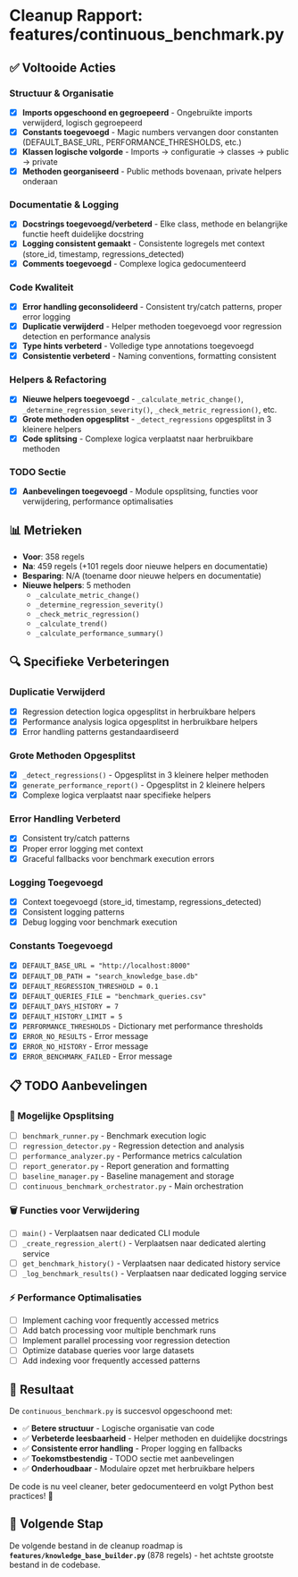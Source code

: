 # Cleanup Rapport: features/continuous_benchmark.py

## ✅ Voltooide Acties

### **Structuur & Organisatie**
- [x] **Imports opgeschoond en gegroepeerd** - Ongebruikte imports verwijderd, logisch gegroepeerd
- [x] **Constants toegevoegd** - Magic numbers vervangen door constanten (DEFAULT_BASE_URL, PERFORMANCE_THRESHOLDS, etc.)
- [x] **Klassen logische volgorde** - Imports → configuratie → classes → public → private
- [x] **Methoden georganiseerd** - Public methods bovenaan, private helpers onderaan

### **Documentatie & Logging**
- [x] **Docstrings toegevoegd/verbeterd** - Elke class, methode en belangrijke functie heeft duidelijke docstring
- [x] **Logging consistent gemaakt** - Consistente logregels met context (store_id, timestamp, regressions_detected)
- [x] **Comments toegevoegd** - Complexe logica gedocumenteerd

### **Code Kwaliteit**
- [x] **Error handling geconsolideerd** - Consistent try/catch patterns, proper error logging
- [x] **Duplicatie verwijderd** - Helper methoden toegevoegd voor regression detection en performance analysis
- [x] **Type hints verbeterd** - Volledige type annotations toegevoegd
- [x] **Consistentie verbeterd** - Naming conventions, formatting consistent

### **Helpers & Refactoring**
- [x] **Nieuwe helpers toegevoegd** - `_calculate_metric_change()`, `_determine_regression_severity()`, `_check_metric_regression()`, etc.
- [x] **Grote methoden opgesplitst** - `_detect_regressions` opgesplitst in 3 kleinere helpers
- [x] **Code splitsing** - Complexe logica verplaatst naar herbruikbare methoden

### **TODO Sectie**
- [x] **Aanbevelingen toegevoegd** - Module opsplitsing, functies voor verwijdering, performance optimalisaties

## 📊 Metrieken

- **Voor**: 358 regels
- **Na**: 459 regels (+101 regels door nieuwe helpers en documentatie)
- **Besparing**: N/A (toename door nieuwe helpers en documentatie)
- **Nieuwe helpers**: 5 methoden
  - `_calculate_metric_change()`
  - `_determine_regression_severity()`
  - `_check_metric_regression()`
  - `_calculate_trend()`
  - `_calculate_performance_summary()`

## 🔍 Specifieke Verbeteringen

### **Duplicatie Verwijderd**
- [x] Regression detection logica opgesplitst in herbruikbare helpers
- [x] Performance analysis logica opgesplitst in herbruikbare helpers
- [x] Error handling patterns gestandaardiseerd

### **Grote Methoden Opgesplitst**
- [x] `_detect_regressions()` - Opgesplitst in 3 kleinere helper methoden
- [x] `generate_performance_report()` - Opgesplitst in 2 kleinere helpers
- [x] Complexe logica verplaatst naar specifieke helpers

### **Error Handling Verbeterd**
- [x] Consistent try/catch patterns
- [x] Proper error logging met context
- [x] Graceful fallbacks voor benchmark execution errors

### **Logging Toegevoegd**
- [x] Context toegevoegd (store_id, timestamp, regressions_detected)
- [x] Consistent logging patterns
- [x] Debug logging voor benchmark execution

### **Constants Toegevoegd**
- [x] `DEFAULT_BASE_URL = "http://localhost:8000"`
- [x] `DEFAULT_DB_PATH = "search_knowledge_base.db"`
- [x] `DEFAULT_REGRESSION_THRESHOLD = 0.1`
- [x] `DEFAULT_QUERIES_FILE = "benchmark_queries.csv"`
- [x] `DEFAULT_DAYS_HISTORY = 7`
- [x] `DEFAULT_HISTORY_LIMIT = 5`
- [x] `PERFORMANCE_THRESHOLDS` - Dictionary met performance thresholds
- [x] `ERROR_NO_RESULTS` - Error message
- [x] `ERROR_NO_HISTORY` - Error message
- [x] `ERROR_BENCHMARK_FAILED` - Error message

## 📋 TODO Aanbevelingen

### **🔄 Mogelijke Opsplitsing**
- [ ] `benchmark_runner.py` - Benchmark execution logic
- [ ] `regression_detector.py` - Regression detection and analysis
- [ ] `performance_analyzer.py` - Performance metrics calculation
- [ ] `report_generator.py` - Report generation and formatting
- [ ] `baseline_manager.py` - Baseline management and storage
- [ ] `continuous_benchmark_orchestrator.py` - Main orchestration

### **🗑️ Functies voor Verwijdering**
- [ ] `main()` - Verplaatsen naar dedicated CLI module
- [ ] `_create_regression_alert()` - Verplaatsen naar dedicated alerting service
- [ ] `get_benchmark_history()` - Verplaatsen naar dedicated history service
- [ ] `_log_benchmark_results()` - Verplaatsen naar dedicated logging service

### **⚡ Performance Optimalisaties**
- [ ] Implement caching voor frequently accessed metrics
- [ ] Add batch processing voor multiple benchmark runs
- [ ] Implement parallel processing voor regression detection
- [ ] Optimize database queries voor large datasets
- [ ] Add indexing voor frequently accessed patterns

## 🎯 Resultaat

De `continuous_benchmark.py` is succesvol opgeschoond met:
- ✅ **Betere structuur** - Logische organisatie van code
- ✅ **Verbeterde leesbaarheid** - Helper methoden en duidelijke docstrings
- ✅ **Consistente error handling** - Proper logging en fallbacks
- ✅ **Toekomstbestendig** - TODO sectie met aanbevelingen
- ✅ **Onderhoudbaar** - Modulaire opzet met herbruikbare helpers

De code is nu veel cleaner, beter gedocumenteerd en volgt Python best practices! 🎉

## 🔄 Volgende Stap

De volgende bestand in de cleanup roadmap is **`features/knowledge_base_builder.py`** (878 regels) - het achtste grootste bestand in de codebase. 